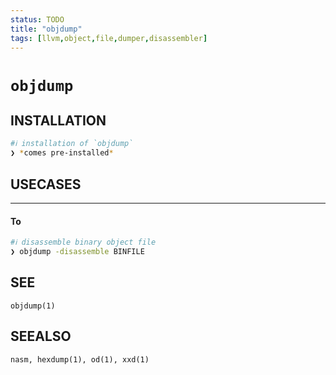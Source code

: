 ```yaml
---
status: TODO
title: "objdump"
tags: [llvm,object,file,dumper,disassembler]
---
```


# `objdump`

## INSTALLATION


```bash
#ℹ︎ installation of `objdump`
❯ *comes pre-installed*
```


## USECASES

----
#### To


```bash
#ℹ︎ disassemble binary object file
❯ objdump -disassemble BINFILE
```



## SEE

    objdump(1)

## SEEALSO

    nasm, hexdump(1), od(1), xxd(1)

